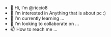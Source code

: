 - 👋 Hi, I’m @riccio8
- 👀 I’m interested in Anything that is about pc :)
- 🌱 I’m currently learning ...
- 💞️ I’m looking to collaborate on ...
- 📫 How to reach me ...

<!---
riccio8/riccio8 is a ✨ special ✨ repository because its `README.md` (this file) appears on your GitHub profile.
You can click the Preview link to take a look at your changes.
--->
